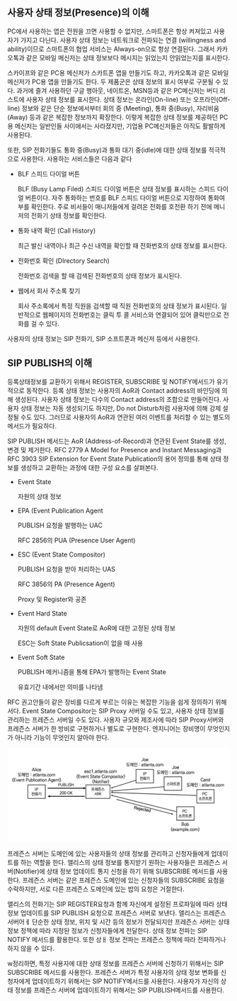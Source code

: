## 사용자 상태 정보(Presence)의 이해

PC에서 사용하는 앱은 전원을 끄면 사용할 수 없지만, 스마트폰은 항상 켜져있고 사용자가 가지고 다닌다. 사용자 상태 정보는 네트워크로 전파되는 연결 (willingness and ability)이므로 스마트폰의 협업 서비스는 Always-on으로 항상 연결된다. 그래서 카카오톡과 같은 모바일 메신저는 상태 정보보다 메시지는 읽었는지 안읽었는지를 표시한다.

스카이프와 같은 PC용 메신저가 스카트폰 앱을 만들기도 하고, 카카오톡과 같은 모바일 메신저가 PC용 앱을 만들기도 한다. 두 제품군은 상태 정보의 표시 여부로 구분될 수 있다. 과거에 즐겨 사용하던 구글 행아웃, 네이트온, MSN등과 같은 PC메신저는 버디 리스트에 사용자 상태 정보를 표시한다. 상태 정보는 온라인(On-line) 또는 오프라인(Off-line) 정보와 같은 단순 정보에서부터 회의 중 (Meeting), 통화 중(Busy), 자리비움(Away) 등과 같은 복잡한 정보까지 확장한다. 이렇게 복잡한 상태 정보를 제공하던 PC용 메신저는 일반인들 사이에서는 사라졌지만, 기업용 PC메신저들은 아직도 활발하게 사용된다.

또한, SIP 전화기들도 통화 중(Busy)과 통화 대기 중(idle)에 대한 상태 정보를 적극적으로 사용한다. 사용하는 서비스들은 다음과 같다

- BLF 스피드 다이얼 버튼

  BLF (Busy Lamp Filed)  스피드 다이얼 버튼은 상태 정보를 표시하는 스피드 다이얼 버튼이다. 자주 통화하는 번호를 BLF 스피드 다이얼 버튼으로 지정하여 통화여부를 확인한다. 주로 비서들이 매니저들에게 걸려온 전화를 호전환 하기 전에 메니저의 전화기 상태 정보를 확인한다.

- 통화 내역 확인 (Call History)

  최근 발신 내역이나 최근 수신 내역을 확인할 때 전화번호의 상태 정보를 표시한다.

- 전화번호 확인 (DIrectory Search)

  전화번호 검색을 할 때 검색된 전화번호의 상태 정보가 표시된다.

- 웹에서 회사 주소록 찾기

  회사 주소록에서 특정 직원을 검색할 때 직원 전화번호의 상태 정보가 표시된다. 일반적으로 웹페이지의 전화번호는 클릭 투 콜 서비스와 연결되어 있어 클릭만으로 전화를 걸 수 있다.

사용자의 상태 정보는 SIP 전화기, SIP 소프트폰과 메신저 등에서 사용한다.



## SIP PUBLISH의 이해

등록상태정보를 교환하기 위해서 REGISTER, SUBSCRIBE 및 NOTIFY메서드가 유기적으로 동작한다. 등록 상태 정보는 사용자의 AoR과 Contact address의 바인딩에 의해 생성된다. 사용자 상태 정보는 다수의 Contact address의 조합으로 만들어진다. 사용자 상태 정보는 자동 생성되기도 하지만, Do not Disturb처럼 사용자에 의해 강제 설정될 수도 있다. 그러므로 사용자의 AoR과 연관된 여러 이벤트를 처리할 수 있는 별도의 메서드가 필요하다.

SIP PUBLISH 메서드는 AoR (Address-of-Record)과 연관된 Event State를 생성, 변경 및 제거한다. RFC 2779 A Model for Presence and Instant Messaging과 RFC 3903 SIP Extension for Event State Publication의 용어 정의를 통해 상태 정보를 생성하고 교환하는 과정에 대한 구성 요소를 살펴본다.

- Event State

  자원의 상태 정보

- EPA (Event Publication Agent

  PUBLISH 요청을 발행하는 UAC

  RFC 2856의 PUA (Presence User Agent)

- ESC (Event State Compositor)

  PUBLISH 요청을 받아 처리하는 UAS

  RFC 3856의 PA (Presence Agent)

  Proxy 및 Register와 공존

- Event Hard State

  자원의 default Event State로 AoR에 대한 고정된 상태 정보

  ESC는 Soft State Publicsation이 없을 때 사용

- Event Soft State

  PUBLISH 메커니즘을 통해 EPA가 발행하는 Event State

  유효기간 내에서만 의미를 나타냄

RFC 권고안들이 같은 장비를 다르게 부르는 이유는 복잡한 기능을 쉽게 정의하기 위해서다. Event State Compositor는 SIP Proxy 서버일 수도 있고, 사용자 상태 정보를 관리하는 프레즌스 서버일 수도 있다. 사용자 규모와 제조사에 따라 SIP Proxy서버와 프레즌스 서버가 한 방비로 구현하거나 별도로 구현한다. 엔지니어는 장비명이 무엇인지가 아니라 기능이 무엇인지 알아야 한다.

![상태정보의 수집과 전파](./image/27_1.png)

프레즌스 서버는 도메인에 있는 사용자들의 상태 정보를 관리하고 신청자들에게 업데이트를 하는 역할을 한다. 앨리스의 상태 정보를 통지받기 원하는 사용자들은 프레즌스 서버(Notifier)에 상태 정보 업데이트 통지 신청을 하기 위해 SUBSCRIBE 메서드를 사용한다. 프레즌스 서버는 같은 프레즌스 도메인에 있는 신청자들의 SUBSCRIBE 요청을 수락하지만, 서로 다른 프레즌스 도메인에 있는 밥의 요청은 거절한다.

앨리스의 전화기는 SIP REGISTER요청과 함께 자신에게 설정된 프로파일에 따라 상태 정보 업데이트를 SIP PUBLISH 요청으로 프레즌스 서버로 보낸다. 앨리스는 프레즌스 서버어ㅔ 단순한 상태 정보, 위치 및 시간 등의 정보가 전달되지만 프레즌스 서버는 상태 정보 정책에 따라 지정돤 정보가 신청자들에게 전달한다. 상태 정보 전파는 SIP NOTIFY 메서드를 활용한다. 또한 상ㅐ 정보 전파는 프레즌스 정책에 따라 전파하거나 하지 않을 수 있다.

w정리하면, 특정 사용자에 대한 상태 정보를 프레즌스 서버에 신청하기 위해서는 SIP SUBSCRIBE 메서드를 사용한다. 프레즌스 서버가 특정 사용자의 상태 정보 변화를 신청자에게 업데이트하기 위해서는 SIP NOTIFY메서드를 사용한다. 사용자가 자신의 상태 정보를 프레즌스 서버에 업데이트하기 위해서는 SIP PUBLISH메서드를 사용한다.